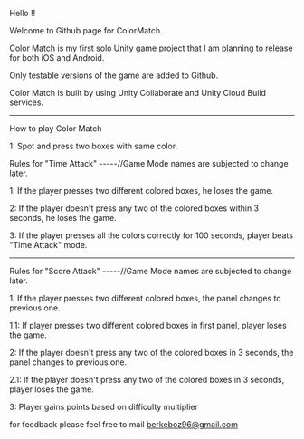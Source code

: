 Hello !!

Welcome to Github page for ColorMatch.

Color Match is my first solo Unity game project that I am planning to release for both iOS and Android.

Only testable versions of the game are added to Github.

Color Match is built by using Unity Collaborate and Unity Cloud Build services.




_____________________________________________
How to play Color Match


1: Spot and press two boxes with same color.

Rules for "Time Attack"       -----//Game Mode names are subjected to change later.

1: If the player presses two different colored boxes, he loses the game.

2: If the player doesn't press any two of the colored boxes within 3 seconds, he loses the game.

3: If the player presses all the colors correctly for 100 seconds, player beats "Time Attack" mode.

_____________________________________________


Rules for "Score Attack"      -----//Game Mode names are subjected to change later.

1: If the player presses two different colored boxes, the panel changes to previous one.

1.1: If player presses two different colored boxes in first panel, player loses the game.

2: If the player doesn't press any two of the colored boxes in 3 seconds, the panel changes to previous one.

2.1: If the player doesn't press any two of the colored boxes in 3 seconds, player loses the game.

3: Player gains points based on difficulty multiplier



for feedback please feel free to mail berkeboz96@gmail.com


